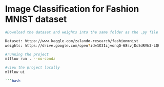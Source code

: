 # Image Classification for Fashion MNIST dataset

```bash
#Download the dataset and weights into the same folder as the .py file

Dataset: https://www.kaggle.com/zalando-research/fashionmnist
weights: https://drive.google.com/open?id=1O31ijvonqG-68svjDo5dRVh3-LQGhJlg

#running the project
mlflow run . --no-conda

#view the project locally
mlflow ui

```bash
